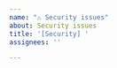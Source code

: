 ```yaml
---
name: "⚠ Security issues"
about: Security issues
title: '[Security] '
assignees: ''

---
```


<!--🔅🔅🔅🔅🔅🔅🔅🔅🔅🔅🔅🔅🔅🔅🔅🔅🔅🔅🔅🔅🔅🔅🔅🔅🔅🔅🔅🔅🔅🔅🔅

⚠If you find a security issue please report it directly to security@yetiforce.com.⚠

Reporting this type of issues publicly on GitHub might expose other users to attacks. Please be considerate.

Thank you!


PGP key:
### security@yetiforce.com
- https://keys.openpgp.org/search?q=security%40yetiforce.com
- https://keyserver.ubuntu.com/pks/lookup?op=get&search=0x0fecf61043925c9b9e16ef29bcaeb2432daf21e4
- https://keyserver2.pgp.com/vkd/SubmitSearch.event?&&SearchCriteria=security%40yetiforce.com

🔅🔅🔅🔅🔅🔅🔅🔅🔅🔅🔅🔅🔅🔅🔅🔅🔅🔅🔅🔅🔅🔅🔅🔅🔅🔅🔅🔅🔅🔅🔅🔅🔅-->
